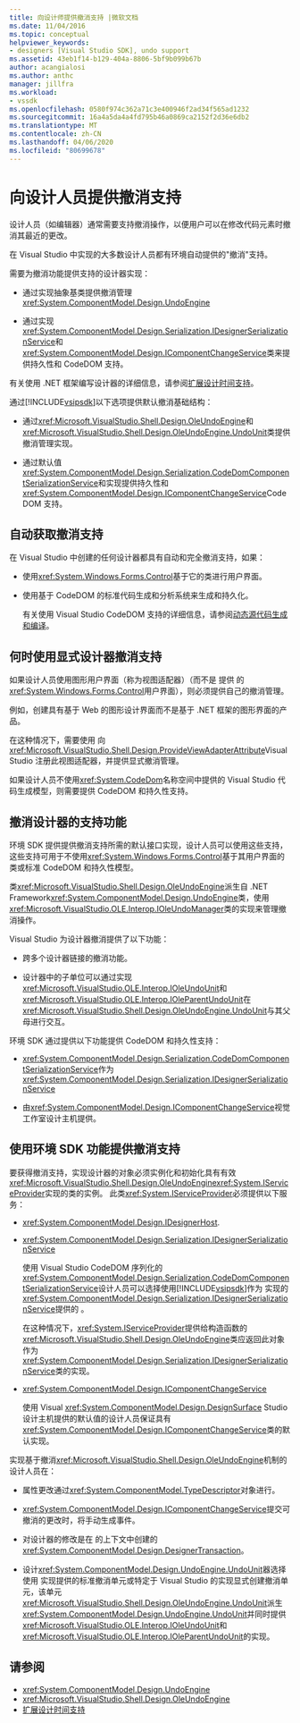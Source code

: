 ```yaml
---
title: 向设计师提供撤消支持 |微软文档
ms.date: 11/04/2016
ms.topic: conceptual
helpviewer_keywords:
- designers [Visual Studio SDK], undo support
ms.assetid: 43eb1f14-b129-404a-8806-5bf9b099b67b
author: acangialosi
ms.author: anthc
manager: jillfra
ms.workload:
- vssdk
ms.openlocfilehash: 0580f974c362a71c3e400946f2ad34f565ad1232
ms.sourcegitcommit: 16a4a5da4a4fd795b46a0869ca2152f2d36e6db2
ms.translationtype: MT
ms.contentlocale: zh-CN
ms.lasthandoff: 04/06/2020
ms.locfileid: "80699678"
---
```

# <a name="supply-undo-support-to-designers"></a>向设计人员提供撤消支持

设计人员（如编辑器）通常需要支持撤消操作，以便用户可以在修改代码元素时撤消其最近的更改。

在 Visual Studio 中实现的大多数设计人员都有环境自动提供的"撤消"支持。

需要为撤消功能提供支持的设计器实现：

- 通过实现抽象基类提供撤消管理<xref:System.ComponentModel.Design.UndoEngine>

- 通过实现<xref:System.ComponentModel.Design.Serialization.IDesignerSerializationService>和<xref:System.ComponentModel.Design.IComponentChangeService>类来提供持久性和 CodeDOM 支持。

有关使用 .NET 框架编写设计器的详细信息，请参阅[扩展设计时间支持](/previous-versions/37899azc(v=vs.140))。

通过[!INCLUDE[vsipsdk](../extensibility/includes/vsipsdk_md.md)]以下选项提供默认撤消基础结构：

- 通过<xref:Microsoft.VisualStudio.Shell.Design.OleUndoEngine>和<xref:Microsoft.VisualStudio.Shell.Design.OleUndoEngine.UndoUnit>类提供撤消管理实现。

- 通过默认值<xref:System.ComponentModel.Design.Serialization.CodeDomComponentSerializationService>和实现提供持久性和<xref:System.ComponentModel.Design.IComponentChangeService>CodeDOM 支持。

## <a name="obtain-undo-support-automatically"></a>自动获取撤消支持

在 Visual Studio 中创建的任何设计器都具有自动和完全撤消支持，如果：

- 使用<xref:System.Windows.Forms.Control>基于它的类进行用户界面。

- 使用基于 CodeDOM 的标准代码生成和分析系统来生成和持久化。

   有关使用 Visual Studio CodeDOM 支持的详细信息，请参阅[动态源代码生成和编译](/dotnet/framework/reflection-and-codedom/dynamic-source-code-generation-and-compilation)。

## <a name="when-to-use-explicit-designer-undo-support"></a>何时使用显式设计器撤消支持
 如果设计人员使用图形用户界面（称为视图适配器）（而不是 提供 的<xref:System.Windows.Forms.Control>用户界面），则必须提供自己的撤消管理。

 例如，创建具有基于 Web 的图形设计界面而不是基于 .NET 框架的图形界面的产品。

 在这种情况下，需要使用 向<xref:Microsoft.VisualStudio.Shell.Design.ProvideViewAdapterAttribute>Visual Studio 注册此视图适配器，并提供显式撤消管理。

 如果设计人员不使用<xref:System.CodeDom>名称空间中提供的 Visual Studio 代码生成模型，则需要提供 CodeDOM 和持久性支持。

## <a name="undo-support-features-of-the-designer"></a>撤消设计器的支持功能
 环境 SDK 提供提供撤消支持所需的默认接口实现，设计人员可以使用这些支持，这些支持可用于不使用<xref:System.Windows.Forms.Control>基于其用户界面的类或标准 CodeDOM 和持久性模型。

 类<xref:Microsoft.VisualStudio.Shell.Design.OleUndoEngine>派生自 .NET Framework<xref:System.ComponentModel.Design.UndoEngine>类，使用<xref:Microsoft.VisualStudio.OLE.Interop.IOleUndoManager>类的实现来管理撤消操作。

 Visual Studio 为设计器撤消提供了以下功能：

- 跨多个设计器链接的撤消功能。

- 设计器中的子单位可以通过实现<xref:Microsoft.VisualStudio.OLE.Interop.IOleUndoUnit>和<xref:Microsoft.VisualStudio.OLE.Interop.IOleParentUndoUnit>在<xref:Microsoft.VisualStudio.Shell.Design.OleUndoEngine.UndoUnit>与其父母进行交互。

环境 SDK 通过提供以下功能提供 CodeDOM 和持久性支持：

- <xref:System.ComponentModel.Design.Serialization.CodeDomComponentSerializationService>作为<xref:System.ComponentModel.Design.Serialization.IDesignerSerializationService>

- 由<xref:System.ComponentModel.Design.IComponentChangeService>视觉工作室设计主机提供。

## <a name="use-the-environment-sdk-features-to-supply-undo-support"></a>使用环境 SDK 功能提供撤消支持

要获得撤消支持，实现设计器的对象必须实例化和初始化具有有效<xref:Microsoft.VisualStudio.Shell.Design.OleUndoEngine><xref:System.IServiceProvider>实现的类的实例。 此类<xref:System.IServiceProvider>必须提供以下服务：

- <xref:System.ComponentModel.Design.IDesignerHost>.

- <xref:System.ComponentModel.Design.Serialization.IDesignerSerializationService>

   使用 Visual Studio CodeDOM 序列化的<xref:System.ComponentModel.Design.Serialization.CodeDomComponentSerializationService>设计人员可以选择使用[!INCLUDE[vsipsdk](../extensibility/includes/vsipsdk_md.md)]作为 实现的<xref:System.ComponentModel.Design.Serialization.IDesignerSerializationService>提供的 。

   在这种情况下，<xref:System.IServiceProvider>提供给构造函数的<xref:Microsoft.VisualStudio.Shell.Design.OleUndoEngine>类应返回此对象作为<xref:System.ComponentModel.Design.Serialization.IDesignerSerializationService>类的实现。

- <xref:System.ComponentModel.Design.IComponentChangeService>

   使用 Visual <xref:System.ComponentModel.Design.DesignSurface> Studio 设计主机提供的默认值的设计人员保证具有<xref:System.ComponentModel.Design.IComponentChangeService>类的默认实现。

实现基于撤消<xref:Microsoft.VisualStudio.Shell.Design.OleUndoEngine>机制的设计人员在：

- 属性更改通过<xref:System.ComponentModel.TypeDescriptor>对象进行。

- <xref:System.ComponentModel.Design.IComponentChangeService>提交可撤消的更改时，将手动生成事件。

- 对设计器的修改是在 的上下文中创建的<xref:System.ComponentModel.Design.DesignerTransaction>。

- 设计<xref:System.ComponentModel.Design.UndoEngine.UndoUnit>器选择使用 实现提供的标准撤消单元或特定于 Visual Studio 的实现显式创建撤消单元，该单元<xref:Microsoft.VisualStudio.Shell.Design.OleUndoEngine.UndoUnit>派生<xref:System.ComponentModel.Design.UndoEngine.UndoUnit>并同时提供<xref:Microsoft.VisualStudio.OLE.Interop.IOleUndoUnit>和<xref:Microsoft.VisualStudio.OLE.Interop.IOleParentUndoUnit>的实现。

## <a name="see-also"></a>请参阅

- <xref:System.ComponentModel.Design.UndoEngine>
- <xref:Microsoft.VisualStudio.Shell.Design.OleUndoEngine>
- [扩展设计时间支持](/previous-versions/37899azc(v=vs.140))
